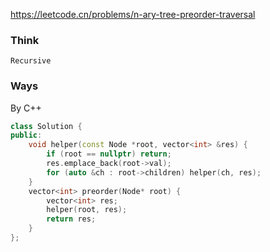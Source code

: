 https://leetcode.cn/problems/n-ary-tree-preorder-traversal

### Think
```
Recursive
```

### Ways
By C++
```C++
class Solution {
public:
    void helper(const Node *root, vector<int> &res) {
        if (root == nullptr) return;
        res.emplace_back(root->val);
        for (auto &ch : root->children) helper(ch, res);
    }
    vector<int> preorder(Node* root) {
        vector<int> res;
        helper(root, res);
        return res;
    }
};
```
